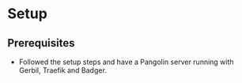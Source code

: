 # Setup

## Prerequisites

- Followed the setup steps and have a Pangolin server running with Gerbil, Traefik and Badger.